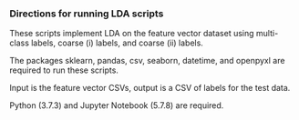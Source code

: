 ### Directions for running LDA scripts

These scripts implement LDA on the feature vector dataset using multi-class labels, coarse (i) labels, and coarse (ii) labels.

The packages sklearn, pandas, csv, seaborn, datetime, and openpyxl are required to run these scripts.

Input is the feature vector CSVs, output is a CSV of labels for the test data.  

Python (3.7.3) and Jupyter Notebook (5.7.8) are required.

